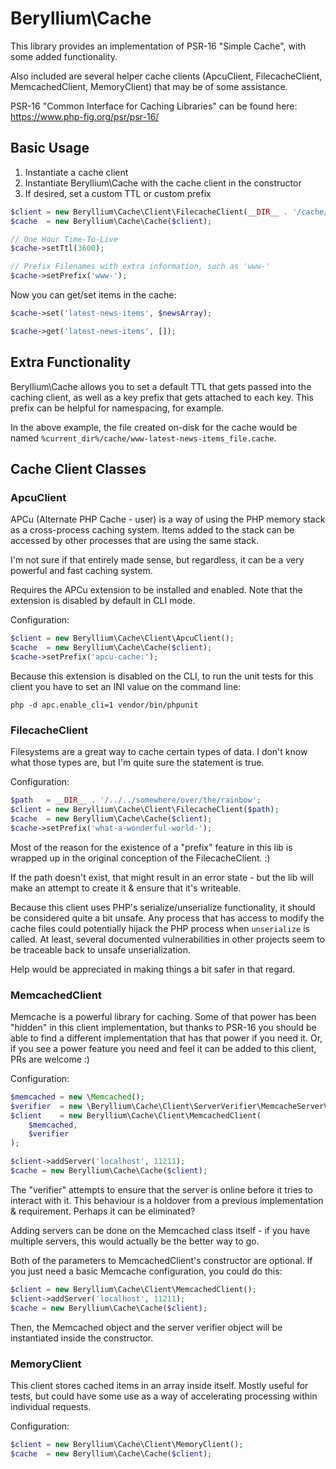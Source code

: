 Beryllium\Cache
===============

This library provides an implementation of PSR-16 "Simple Cache",
with some added functionality.

Also included are several helper cache clients (ApcuClient,
FilecacheClient, MemcachedClient, MemoryClient) that may be of some
assistance.

PSR-16 "Common Interface for Caching Libraries" can be found here:
https://www.php-fig.org/psr/psr-16/

Basic Usage
-----------

1. Instantiate a cache client
1. Instantiate Beryllium\Cache with the cache client in the constructor
1. If desired, set a custom TTL or custom prefix

```php
$client = new Beryllium\Cache\Client\FilecacheClient(__DIR__ . '/cache/');
$cache  = new Beryllium\Cache\Cache($client);

// One Hour Time-To-Live
$cache->setTtl(3600);

// Prefix Filenames with extra information, such as 'www-'
$cache->setPrefix('www-');
```

Now you can get/set items in the cache:

```php
$cache->set('latest-news-items', $newsArray);

$cache->get('latest-news-items', []);
```

Extra Functionality
-------------------

Beryllium\Cache allows you to set a default TTL that gets passed into
the caching client, as well as a key prefix that gets attached to each
key. This prefix can be helpful for namespacing, for example.

In the above example, the file created on-disk for the cache would be
named `%current_dir%/cache/www-latest-news-items_file.cache`.

Cache Client Classes
--------------------

### ApcuClient

APCu (Alternate PHP Cache - user) is a way of using the PHP memory stack
as a cross-process caching system. Items added to the stack can be
accessed by other processes that are using the same stack.

I'm not sure if that entirely made sense, but regardless, it can be a
very powerful and fast caching system.

Requires the APCu extension to be installed and enabled. Note that the
extension is disabled by default in CLI mode.

Configuration:

```php
$client = new Beryllium\Cache\Client\ApcuClient();
$cache  = new Beryllium\Cache\Cache($client);
$cache->setPrefix('apcu-cache:');
```

Because this extension is disabled on the CLI, to run the unit tests for
this client you have to set an INI value on the command line:

`php -d apc.enable_cli=1 vendor/bin/phpunit`

### FilecacheClient

Filesystems are a great way to cache certain types of data. I don't know
what those types are, but I'm quite sure the statement is true.

Configuration:

```php
$path   = __DIR__ . '/../../somewhere/over/the/rainbow';
$client = new Beryllium\Cache\Client\FilecacheClient($path);
$cache  = new Beryllium\Cache\Cache($client);
$cache->setPrefix('what-a-wonderful-world-');
```

Most of the reason for the existence of a "prefix" feature in this lib
is wrapped up in the original conception of the FilecacheClient. :)

If the path doesn't exist, that might result in an error state - but the
lib will make an attempt to create it & ensure that it's writeable.

Because this client uses PHP's serialize/unserialize functionality, it
should be considered quite a bit unsafe. Any process that has access to
modify the cache files could potentially hijack the PHP process when
`unserialize` is called. At least, several documented vulnerabilities in
other projects seem to be traceable back to unsafe unserialization.

Help would be appreciated in making things a bit safer in that regard.

### MemcachedClient

Memcache is a powerful library for caching. Some of that power has been
"hidden" in this client implementation, but thanks to PSR-16 you should
be able to find a different implementation that has that power if you
need it. Or, if you see a power feature you need and feel it can be
added to this client, PRs are welcome :)

Configuration:

```php
$memcached = new \Memcached();
$verifier  = new \Beryllium\Cache\Client\ServerVerifier\MemcacheServerVerifier();
$client    = new Beryllium\Cache\Client\MemcachedClient(
    $memcached,
    $verifier
);

$client->addServer('localhost', 11211);
$cache = new Beryllium\Cache\Cache($client);
```

The "verifier" attempts to ensure that the server is online before it
tries to interact with it. This behaviour is a holdover from a previous
implementation & requirement. Perhaps it can be eliminated?

Adding servers can be done on the Memcached class itself - if you have
multiple servers, this would actually be the better way to go.

Both of the parameters to MemcachedClient's constructor are optional. If
you just need a basic Memcache configuration, you could do this:

```php
$client = new Beryllium\Cache\Client\MemcachedClient();
$client->addServer('localhost', 11211);
$cache = new Beryllium\Cache\Cache($client);
```

Then, the Memcached object and the server verifier object will be
instantiated inside the constructor.

### MemoryClient

This client stores cached items in an array inside itself. Mostly useful
for tests, but could have some use as a way of accelerating processing
within individual requests.

Configuration:

```php
$client = new Beryllium\Cache\Client\MemoryClient();
$cache  = new Beryllium\Cache\Cache($client);
```